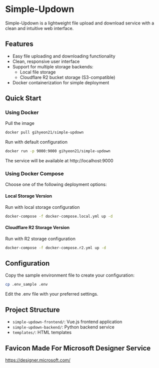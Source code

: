 # Simple-Updown

Simple-Updown is a lightweight file upload and download service with a clean and intuitive web interface.

## Features

- Easy file uploading and downloading functionality
- Clean, responsive user interface
- Support for multiple storage backends:
  - Local file storage
  - Cloudflare R2 bucket storage (S3-compatible)
- Docker containerization for simple deployment

## Quick Start

### Using Docker
Pull the image
``` bash
docker pull gihyeon21/simple-updown
```
Run with default configuration
``` bash
docker run -p 9000:9000 gihyeon21/simple-updown
```

The service will be available at http://localhost:9000

### Using Docker Compose

Choose one of the following deployment options:

#### Local Storage Version
Run with local storage configuration
``` bash
docker-compose -f docker-compose.local.yml up -d
```
#### Cloudflare R2 Storage Version
Run with R2 storage configuration
``` bash
docker-compose -f docker-compose.r2.yml up -d
```
## Configuration

Copy the sample environment file to create your configuration:
``` bash
cp .env_sample .env
```
Edit the .env file with your preferred settings.

## Project Structure

- `simple-updown-frontend/`: Vue.js frontend application
- `simple-updown-backend/`: Python backend service
- `templates/`: HTML templates


## Favicon Made For Microsoft Designer Service
https://designer.microsoft.com/